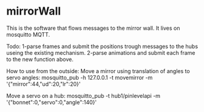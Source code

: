 # mirrorWall
This is the software that flows messages to the mirror wall.
It lives on mosquitto MQTT.


Todo: 
1-parse frames and submit the positions trough messages to the hubs useing the existing mechanism.
2-parse animations and submit each frame to the new function above.



How to use from the outside:
Move a mirror using translation of angles to servo angles:
mosquitto_pub -h 127.0.0.1 -t movemirror -m '{"mirror":44,"ud":20,"lr":20}'

Move a servo on a hub:
mosquitto_pub -t hub1/pinlevelapi -m '{"bonnet":0,"servo":0,"angle":140}'



